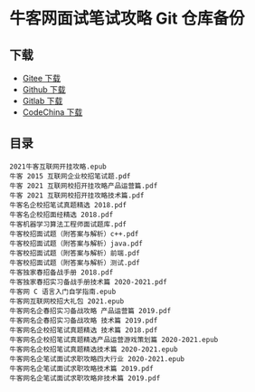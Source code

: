 <!---
title: 牛客网面试笔试攻略 Git 仓库备份
date: 2021-09-14 19:03:00
categories:
  - 计算机
tags:
  - 牛客
--->

# 牛客网面试笔试攻略 Git 仓库备份

## 下载

<!--more-->

+   [Gitee 下载](https://gitee.com/apachecn/interview-books/tree/master/NowCoder)
+   [Github 下载](https://github.com/apachecn/interview-books/tree/master/NowCoder)
+   [Gitlab 下载](https://gitlab.com/apache_cn/interview-books/tree/master/NowCoder)
+   [CodeChina 下载](https://codechina.csdn.net/apachecn/interview-books/tree/master/NowCoder)

## 目录

```
2021牛客互联网开挂攻略.epub
牛客 2015 互联网企业校招笔试题.pdf
牛客 2021 互联网校招开挂攻略产品运营篇.pdf
牛客 2021 互联网校招开挂攻略技术篇.pdf
牛客名企校招笔试真题精选 2018.pdf
牛客名企校招面经精选 2018.pdf
牛客机器学习算法工程师面试题库.pdf
牛客校招面试题（附答案与解析）c++.pdf
牛客校招面试题（附答案与解析）java.pdf
牛客校招面试题（附答案与解析）前端.pdf
牛客校招面试题（附答案与解析）测试.pdf
牛客独家春招备战手册 2018.pdf
牛客独家春招实习备战手册技术篇 2020-2021.pdf
牛客网 C 语言入门自学指南.epub
牛客网互联网校招大礼包 2021.epub
牛客网名企春招实习备战攻略 产品运营篇 2019.pdf
牛客网名企春招实习备战攻略 技术篇 2019.pdf
牛客网名企校招笔试真题精选 技术篇 2018.pdf
牛客网名企校招笔试真题精选产品运营游戏策划篇 2020-2021.epub
牛客网名企校招笔试真题精选技术篇 2020-2021.epub
牛客网名企笔试面试求职攻略四大行业 2020-2021.epub
牛客网名企笔试面试求职攻略技术篇 2019.pdf
牛客网名企笔试面试求职攻略非技术篇 2019.pdf
```
